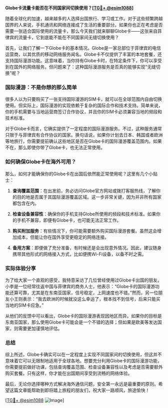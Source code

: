 **Globe卡流量卡能否在不同国家间切换使用？[[TG💪+ @esim1088](https://t.me/s/esim1088)]**

随着全球化的加速，越来越多的人选择出国旅行、学习或工作。对于这些频繁跨越国界的人来说，手机通讯和网络连接成了生活的重要部分。如果你也正在考虑是否需要一张适合国际使用的流量卡，那么今天我们就来聊聊Globe卡——这张来自菲律宾的流量卡，它到底能不能在不同国家间无缝切换使用？

首先，让我们了解一下Globe卡的基本情况。Globe是一家总部位于菲律宾的电信运营商，以其优质的移动网络服务闻名。Globe卡不仅提供了丰富的本地套餐，还支持国际漫游功能。这意味着，当你持有Globe卡时，在特定条件下，你可以享受到在国外的网络服务。但问题来了：这种国际漫游服务是否真的能够实现“无缝切换”呢？

### 国际漫游：不是你想的那么简单

很多人以为只要购买了一张支持国际漫游的SIM卡，就可以在全球范围内自由切换使用。但实际上，国际漫游的实现依赖于复杂的国际合作和技术支持。简单来说，你的手机需要与当地运营商签订合作协议，并且你的SIM卡必须兼容当地的频段和技术标准。

对于Globe卡而言，它确实提供了一定程度的国际漫游服务。不过，这种服务通常只限于与菲律宾有合作协议的国家。换句话说，如果你计划去日本、韩国或者欧洲等地旅行，你需要提前确认这些地区是否在Globe卡的国际漫游覆盖范围内。如果不在，那么即使你带了Globe卡，也无法正常使用。

### 如何确保Globe卡在海外可用？

那么，如何才能确保你的Globe卡在出国后依然能正常使用呢？这里有几个小贴士：

1. **查询覆盖范围**：在出发前，务必访问Globe官方网站或拨打客服热线，了解你的目的地是否属于其国际漫游覆盖区域。这一步非常关键，因为并非所有国家都包含在内。

2. **检查设备兼容性**：确保你的手机支持Globe所使用的频段和技术标准。如果你的手机不兼容，即便有Globe卡，也可能无法正常工作。

3. **购买附加服务**：有些情况下，你可能需要额外购买国际漫游套餐。虽然这会增加成本，但能让你在国外享受更稳定的网络连接。

4. **备用方案**：即便做了充分准备，有时候还是会出现意外情况。因此，建议随身携带其他形式的网络接入方式，比如便携Wi-Fi设备，以备不时之需。

### 实际体验分享

为了给大家一个直观的感受，我特意采访了几位曾经使用过Globe卡出国的朋友。小李是一位经常往返中国与菲律宾的商务人士，他表示：“Globe卡的国际漫游功能还算可靠，尤其是在东南亚国家，信号稳定，上网速度也不错。”然而，另一位朋友小王则表示：“我去欧洲的时候就没这么幸运了，根本找不到信号，后来只能买当地的SIM卡应急。”

从他们的反馈中可以看出，Globe卡的国际漫游表现因地区而异。如果你的目标是东南亚国家，那么使用Globe卡可能会是一个不错的选择；但如果是欧美等发达国家，则需要更加谨慎地评估。

### 总结

综上所述，Globe卡确实可以在一定程度上实现不同国家间的切换使用，但这并不意味着它可以无限制地适用于全球各地。想要充分利用Globe卡的国际漫游功能，你需要提前做好功课，包括查询覆盖范围、检查设备兼容性以及考虑是否需要额外购买套餐。只有这样，你才能在出国期间享受到流畅的网络体验。

最后，无论你选择哪种方式解决海外通信问题，安全第一永远是最重要的原则。希望这篇文章能帮助到即将踏上旅程的朋友们，祝大家一路顺风，旅途愉快！

[[TG💪+ @esim1088](https://t.me/s/esim1088) ![Image](https://i.postimg.cc/4NQfJmqS/Snipaste-2025-05-13-00-14-12.png)]